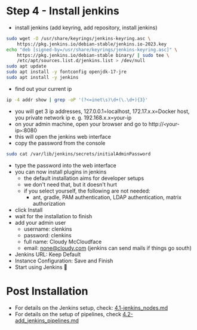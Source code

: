 # Step 4 - Install jenkins

- install jenkins (add keyring, add repository, install jenkins)
```bash
sudo wget -O /usr/share/keyrings/jenkins-keyring.asc \
    https://pkg.jenkins.io/debian-stable/jenkins.io-2023.key
echo "deb [signed-by=/usr/share/keyrings/jenkins-keyring.asc]" \
    https://pkg.jenkins.io/debian-stable binary/ | sudo tee \
    /etc/apt/sources.list.d/jenkins.list > /dev/null
sudo apt update
sudo apt install -y fontconfig openjdk-17-jre
sudo apt install -y jenkins
```
- find out your current ip
```bash
ip -4 addr show | grep -oP '(?<=inet\s)\d+(\.\d+){3}'
```
- you will get 3 ip addresses, 127.0.0.1=localhost, 172.17.x.x=Docker host, you private network ip e. g. 192.168.x.x=your-ip 
- on your admin machine, open your browser and go to http://`<`your-ip`>`:8080
- this will open the jenkins web interface
- copy the password from the console
```bash
sudo cat /var/lib/jenkins/secrets/initialAdminPassword
```
- type the password into the web interface
- you can now install plugins in jenkins
  - the default installation aims for developer setups
  - we don't need that, but it doesn't hurt
  - if you select yourself, the following are not needed:
    - ant, gradle, PAM authentication, LDAP authentication, matrix authorization
- click Install
- wait for the installation to finish
- add your admin user
  - username: clenkins
  - password: clenkins
  - full name: Cloudy McCloudface
  - email: none@cloudy.com (jenkins can send mails if things go south)
- Jenkins URL: Keep Default
- Instance Configuration: Save and Finish
- Start using Jenkins 🌈

# Post Installation

- For details on the Jenkins setup, check: [4.1-jenkins_nodes.md](4.1-jenkins_nodes.md)
 - For details on the setup of pipelines, check [4.2-add_jenkins_pipelines.md](4.2-add_jenkins_pipelines.md)
  